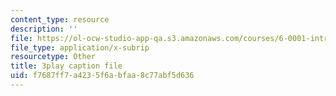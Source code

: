 ```yaml
---
content_type: resource
description: ''
file: https://ol-ocw-studio-app-qa.s3.amazonaws.com/courses/6-0001-introduction-to-computer-science-and-programming-in-python-fall-2016/f7687ff7a4235f6abfaa8c77abf5d636_FKp-6sojt9A.vtt
file_type: application/x-subrip
resourcetype: Other
title: 3play caption file
uid: f7687ff7-a423-5f6a-bfaa-8c77abf5d636
---
```

